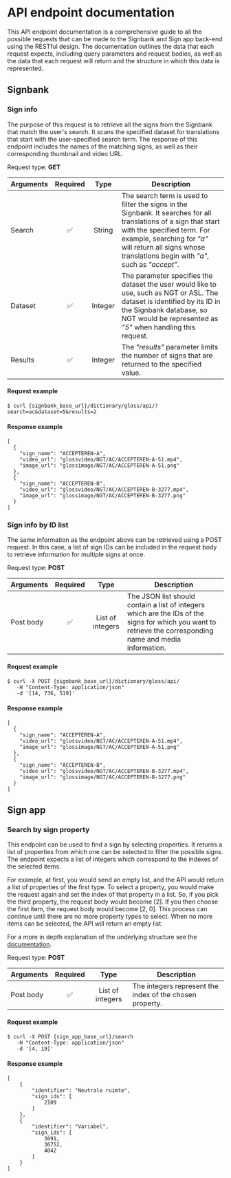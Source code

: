 # API endpoint documentation
This API endpoint documentation is a comprehensive guide to all the possible requests that can be made to the Signbank and Sign app back-end using the RESTful design.
The documentation outlines the data that each request expects, including query parameters and request bodies, as well as the data that each request will return and the structure in which this data is represented.

## Signbank

### Sign info
The purpose of this request is to retrieve all the signs from the Signbank that match the user's search.
It scans the specified dataset for translations that start with the user-specified search term.
The response of this endpoint includes the names of the matching signs, as well as their corresponding thumbnail and video URL.

Request type: **GET**

| Arguments    | Required | Type | Description       |
| ------------ |:--------:|:----:| ----------------- |
| Search  | :white_check_mark: | String  | The search term is used to filter the signs in the Signbank. It searches for all translations of a sign that start with the specified term. For example, searching for *"a"* will return all signs whose translations begin with *"a"*, such as *"accept"*.|
| Dataset | :white_check_mark: | Integer | The parameter specifies the dataset the user would like to use, such as NGT or ASL. The dataset is identified by its ID in the Signbank database, so NGT would be represented as *"5"* when handling this request.|
| Results | :white_check_mark: | Integer | The *"results"* parameter limits the number of signs that are returned to the specified value.|

#### Request example

```
$ curl {signbank_base_url}/dictionary/gloss/api/?search=ac&dataset=5&results=2
```

#### Response example

```
[
  {
    "sign_name": "ACCEPTEREN-A",
    "video_url": "glossvideo/NGT/AC/ACCEPTEREN-A-51.mp4",
    "image_url": "glossimage/NGT/AC/ACCEPTEREN-A-51.png"
  },
  {
    "sign_name": "ACCEPTEREN-B",
    "video_url": "glossvideo/NGT/AC/ACCEPTEREN-B-3277.mp4",
    "image_url": "glossimage/NGT/AC/ACCEPTEREN-B-3277.png"
  }
]
```

### Sign info by ID list

The same information as the endpoint above can be retrieved using a POST request.
In this case, a list of sign IDs can be included in the request body to retrieve information for multiple signs at once.

Request type: **POST**

| Arguments    | Required | Type | Description       |
| ------------ |:--------:|:----:| ----------------- |
| Post body  | :white_check_mark: | List of integers  | The JSON list should contain a list of integers which are the IDs of the signs for which you want to retrieve the corresponding name and media information. | 

#### Request example

```
$ curl -X POST {signbank_base_url}/dictionary/gloss/api/ 
   -H "Content-Type: application/json"
   -d '[14, 736, 519]'
```

#### Response example

```
[
  {
    "sign_name": "ACCEPTEREN-A",
    "video_url": "glossvideo/NGT/AC/ACCEPTEREN-A-51.mp4",
    "image_url": "glossimage/NGT/AC/ACCEPTEREN-A-51.png"
  },
  {
    "sign_name": "ACCEPTEREN-B",
    "video_url": "glossvideo/NGT/AC/ACCEPTEREN-B-3277.mp4",
    "image_url": "glossimage/NGT/AC/ACCEPTEREN-B-3277.png"
  }
]
```
## Sign app
### Search by sign property

This endpoint can be used to find a sign by selecting properties.
It returns a list of properties from which one can be selected to filter the possible signs.
The endpoint expects a list of integers which correspond to the indexes of the selected items.

For example, at first, you would send an empty list, and the API would return a list of properties of the first type.
To select a property, you would make the request again and set the index of that property in a list.
So, if you pick the third property, the request body would become [2].
If you then choose the first item, the request body would become [2, 0].
This process can continue until there are no more property types to select.
When no more items can be selected, the API will return an empty list.

For a more in depth explanation of the underlying structure see the [documentation](documentation.md#tree).

Request type: **POST**

| Arguments    | Required | Type | Description       |
| ------------ |:--------:|:----:| ----------------- |
| Post body  | :white_check_mark: | List of integers  | The integers represent the index of the chosen property. | 

#### Request example

```
$ curl -X POST {sign_app_base_url}/search
   -H "Content-Type: application/json"
   -d '[4, 19]'
```

#### Response example

```
[
	{
		"identifier": "Neutrale ruimte",
		"sign_ids": [
			2109
		]
	},
	{
		"identifier": "Variabel",
		"sign_ids": [
			3091,
			36752,
			4042
		]
	}
]
```
